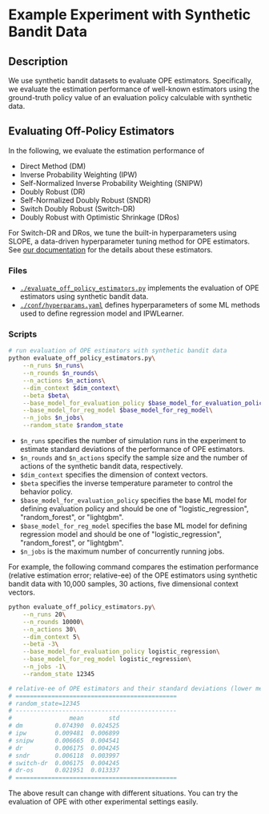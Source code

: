 # Example Experiment with Synthetic Bandit Data

## Description

We use synthetic bandit datasets to evaluate OPE estimators. Specifically, we evaluate the estimation performance of well-known  estimators using the ground-truth policy value of an evaluation policy calculable with synthetic data.

## Evaluating Off-Policy Estimators

In the following, we evaluate the estimation performance of

- Direct Method (DM)
- Inverse Probability Weighting (IPW)
- Self-Normalized Inverse Probability Weighting (SNIPW)
- Doubly Robust (DR)
- Self-Normalized Doubly Robust (SNDR)
- Switch Doubly Robust (Switch-DR)
- Doubly Robust with Optimistic Shrinkage (DRos)

For Switch-DR and DRos, we tune the built-in hyperparameters using SLOPE, a data-driven hyperparameter tuning method for OPE estimators.
See [our documentation](https://zr-obp.readthedocs.io/en/latest/estimators.html) for the details about these estimators.

### Files
- [`./evaluate_off_policy_estimators.py`](./evaluate_off_policy_estimators.py) implements the evaluation of OPE estimators using synthetic bandit data.
- [`./conf/hyperparams.yaml`](./conf/hyperparams.yaml) defines hyperparameters of some ML methods used to define regression model and IPWLearner.

### Scripts

```bash
# run evaluation of OPE estimators with synthetic bandit data
python evaluate_off_policy_estimators.py\
    --n_runs $n_runs\
    --n_rounds $n_rounds\
    --n_actions $n_actions\
    --dim_context $dim_context\
    --beta $beta\
    --base_model_for_evaluation_policy $base_model_for_evaluation_policy\
    --base_model_for_reg_model $base_model_for_reg_model\
    --n_jobs $n_jobs\
    --random_state $random_state
```
- `$n_runs` specifies the number of simulation runs in the experiment to estimate standard deviations of the performance of OPE estimators.
- `$n_rounds` and `$n_actions` specify the sample size and the number of actions of the synthetic bandit data, respectively.
- `$dim_context` specifies the dimension of context vectors.
- `$beta` specifies the inverse temperature parameter to control the behavior policy.
- `$base_model_for_evaluation_policy` specifies the base ML model for defining evaluation policy and should be one of "logistic_regression", "random_forest", or "lightgbm".
- `$base_model_for_reg_model` specifies the base ML model for defining regression model and should be one of "logistic_regression", "random_forest", or "lightgbm".
- `$n_jobs` is the maximum number of concurrently running jobs.

For example, the following command compares the estimation performance (relative estimation error; relative-ee) of the OPE estimators using synthetic bandit data with 10,000 samples, 30 actions, five dimensional context vectors.

```bash
python evaluate_off_policy_estimators.py\
    --n_runs 20\
    --n_rounds 10000\
    --n_actions 30\
    --dim_context 5\
    --beta -3\
    --base_model_for_evaluation_policy logistic_regression\
    --base_model_for_reg_model logistic_regression\
    --n_jobs -1\
    --random_state 12345

# relative-ee of OPE estimators and their standard deviations (lower means accurate).
# =============================================
# random_state=12345
# ---------------------------------------------
#                mean       std
# dm         0.074390  0.024525
# ipw        0.009481  0.006899
# snipw      0.006665  0.004541
# dr         0.006175  0.004245
# sndr       0.006118  0.003997
# switch-dr  0.006175  0.004245
# dr-os      0.021951  0.013337
# =============================================
```

The above result can change with different situations.
You can try the evaluation of OPE with other experimental settings easily.
